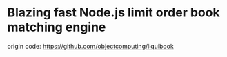 # Blazing fast Node.js limit order book matching engine

origin code: https://github.com/objectcomputing/liquibook

